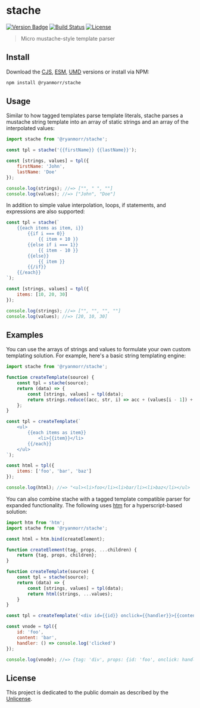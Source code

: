 # stache

[![Version Badge][version-image]][project-url]
[![Build Status][build-image]][build-url]
[![License][license-image]][license-url]

> Micro mustache-style template parser

## Install

Download the [CJS](https://github.com/ryanmorr/stache/raw/master/dist/stache.cjs.js), [ESM](https://github.com/ryanmorr/stache/raw/master/dist/stache.esm.js), [UMD](https://github.com/ryanmorr/stache/raw/master/dist/stache.umd.js) versions or install via NPM:

``` sh
npm install @ryanmorr/stache
```

## Usage

Similar to how tagged templates parse template literals, stache parses a mustache string template into an array of static strings and an array of the interpolated values:

``` javascript
import stache from '@ryanmorr/stache';

const tpl = stache('{{firstName}} {{lastName}}');

const [strings, values] = tpl({
    firstName: 'John',
    lastName: 'Doe'
});

console.log(strings); //=> ["", " ", ""]
console.log(values); //=> ["John", "Doe"]
```

In addition to simple value interpolation, loops, if statements, and expressions are also supported:

``` javascript
const tpl = stache(`
    {{each items as item, i}}
        {{if i === 0}}
            {{ item + 10 }}
        {{else if i === 1}}
            {{ item - 10 }}
        {{else}}
            {{ item }}
        {{/if}}
    {{/each}}
`);

const [strings, values] = tpl({
    items: [10, 20, 30]
});

console.log(strings); //=> ["", "", "", ""]
console.log(values); //=> [20, 10, 30]
```

## Examples

You can use the arrays of strings and values to formulate your own custom templating solution. For example, here's a basic string templating engine:

``` javascript
import stache from '@ryanmorr/stache';

function createTemplate(source) {
    const tpl = stache(source);
    return (data) => {
        const [strings, values] = tpl(data);
        return strings.reduce((acc, str, i) => acc + (values[i - 1]) + str);
    };
}

const tpl = createTemplate(`
    <ul>
        {{each items as item}}
            <li>{{item}}</li>
        {{/each}}
    </ul>
`);

const html = tpl({
    items: ['foo', 'bar', 'baz']
});

console.log(html); //=> "<ul><li>foo</li><li>bar/li><li>baz</li></ul>
```

You can also combine stache with a tagged template compatible parser for expanded functionality. The following uses [htm](https://github.com/developit/htm) for a hyperscript-based solution:

``` javascript
import htm from 'htm';
import stache from '@ryanmorr/stache';

const html = htm.bind(createElement);

function createElement(tag, props, ...children) {
    return {tag, props, children};
}

function createTemplate(source) {
    const tpl = stache(source);
    return (data) => {
        const [strings, values] = tpl(data);
        return html(strings, ...values);
    }
}

const tpl = createTemplate('<div id={{id}} onclick={{handler}}>{{content}}</div>');

const vnode = tpl({
    id: 'foo',
    content: 'bar',
    handler: () => console.log('clicked')
});

console.log(vnode); //=> {tag: 'div', props: {id: 'foo', onclick: handler}, children: ['bar']}
```

## License

This project is dedicated to the public domain as described by the [Unlicense](http://unlicense.org/).

[project-url]: https://github.com/ryanmorr/stache
[version-image]: https://badge.fury.io/gh/ryanmorr%2Fstache.svg
[build-url]: https://travis-ci.org/ryanmorr/stache
[build-image]: https://travis-ci.org/ryanmorr/stache.svg
[license-image]: https://img.shields.io/badge/license-Unlicense-blue.svg
[license-url]: UNLICENSE
